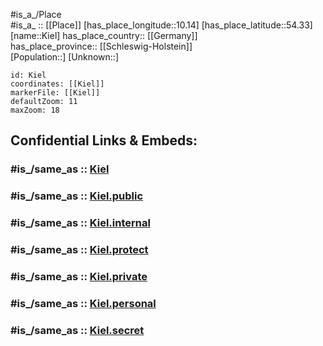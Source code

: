 ﻿---
confidential: public
isDeleted: false
location:
- 54.33
- 10.14
mapmarker: city
mapzoom:
- 7
- 12
SpocWebEntityId: 31419
tags:
- geo/City
type: City
---

#is_a_/Place  
#is_a_ :: [[Place]] 
[has_place_longitude::10.14] 
[has_place_latitude::54.33] 
[name::Kiel] 
has_place_country:: [[Germany]]  
has_place_province:: [[Schleswig-Holstein]]  
[Population::] 
[Unknown::] 


```leaflet
id: Kiel
coordinates: [[Kiel]] 
markerFile: [[Kiel]] 
defaultZoom: 11 
maxZoom: 18
```


## Confidential Links & Embeds: 

### #is_/same_as :: [Kiel](/_Standards/Earth/Continent/Europe/Europe~Central/Germany/Germany~West/Schleswig-Holstein/counties~SH/Kiel.md) 

### #is_/same_as :: [Kiel.public](/_public/Earth/Continent/Europe/Europe~Central/Germany/Germany~West/Schleswig-Holstein/counties~SH/Kiel.public.md) 

### #is_/same_as :: [Kiel.internal](/_internal/Earth/Continent/Europe/Europe~Central/Germany/Germany~West/Schleswig-Holstein/counties~SH/Kiel.internal.md) 

### #is_/same_as :: [Kiel.protect](/_protect/Earth/Continent/Europe/Europe~Central/Germany/Germany~West/Schleswig-Holstein/counties~SH/Kiel.protect.md) 

### #is_/same_as :: [Kiel.private](/_private/Earth/Continent/Europe/Europe~Central/Germany/Germany~West/Schleswig-Holstein/counties~SH/Kiel.private.md) 

### #is_/same_as :: [Kiel.personal](/_personal/Earth/Continent/Europe/Europe~Central/Germany/Germany~West/Schleswig-Holstein/counties~SH/Kiel.personal.md) 

### #is_/same_as :: [Kiel.secret](/_secret/Earth/Continent/Europe/Europe~Central/Germany/Germany~West/Schleswig-Holstein/counties~SH/Kiel.secret.md)

